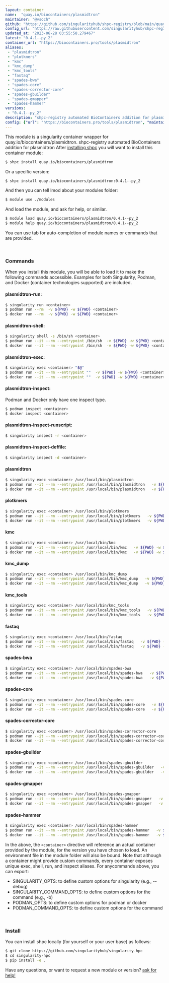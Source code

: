 ```yaml
---
layout: container
name:  "quay.io/biocontainers/plasmidtron"
maintainer: "@vsoch"
github: "https://github.com/singularityhub/shpc-registry/blob/main/quay.io/biocontainers/plasmidtron/container.yaml"
config_url: "https://raw.githubusercontent.com/singularityhub/shpc-registry/main/quay.io/biocontainers/plasmidtron/container.yaml"
updated_at: "2023-06-28 03:55:58.279467"
latest: "0.4.1--py_2"
container_url: "https://biocontainers.pro/tools/plasmidtron"
aliases:
 - "plasmidtron"
 - "plotkmers"
 - "kmc"
 - "kmc_dump"
 - "kmc_tools"
 - "fastaq"
 - "spades-bwa"
 - "spades-core"
 - "spades-corrector-core"
 - "spades-gbuilder"
 - "spades-gmapper"
 - "spades-hammer"
versions:
 - "0.4.1--py_2"
description: "shpc-registry automated BioContainers addition for plasmidtron"
config: {"url": "https://biocontainers.pro/tools/plasmidtron", "maintainer": "@vsoch", "description": "shpc-registry automated BioContainers addition for plasmidtron", "latest": {"0.4.1--py_2": "sha256:b5754dd6600d8d908ca70a64c400b63747026c23dac69f40db567d2a94fae548"}, "tags": {"0.4.1--py_2": "sha256:b5754dd6600d8d908ca70a64c400b63747026c23dac69f40db567d2a94fae548"}, "docker": "quay.io/biocontainers/plasmidtron", "aliases": {"plasmidtron": "/usr/local/bin/plasmidtron", "plotkmers": "/usr/local/bin/plotkmers", "kmc": "/usr/local/bin/kmc", "kmc_dump": "/usr/local/bin/kmc_dump", "kmc_tools": "/usr/local/bin/kmc_tools", "fastaq": "/usr/local/bin/fastaq", "spades-bwa": "/usr/local/bin/spades-bwa", "spades-core": "/usr/local/bin/spades-core", "spades-corrector-core": "/usr/local/bin/spades-corrector-core", "spades-gbuilder": "/usr/local/bin/spades-gbuilder", "spades-gmapper": "/usr/local/bin/spades-gmapper", "spades-hammer": "/usr/local/bin/spades-hammer"}}
---
```


This module is a singularity container wrapper for quay.io/biocontainers/plasmidtron.
shpc-registry automated BioContainers addition for plasmidtron
After [installing shpc](#install) you will want to install this container module:


```bash
$ shpc install quay.io/biocontainers/plasmidtron
```

Or a specific version:

```bash
$ shpc install quay.io/biocontainers/plasmidtron:0.4.1--py_2
```

And then you can tell lmod about your modules folder:

```bash
$ module use ./modules
```

And load the module, and ask for help, or similar.

```bash
$ module load quay.io/biocontainers/plasmidtron/0.4.1--py_2
$ module help quay.io/biocontainers/plasmidtron/0.4.1--py_2
```

You can use tab for auto-completion of module names or commands that are provided.

<br>

### Commands

When you install this module, you will be able to load it to make the following commands accessible.
Examples for both Singularity, Podman, and Docker (container technologies supported) are included.

#### plasmidtron-run:

```bash
$ singularity run <container>
$ podman run --rm  -v ${PWD} -w ${PWD} <container>
$ docker run --rm  -v ${PWD} -w ${PWD} <container>
```

#### plasmidtron-shell:

```bash
$ singularity shell -s /bin/sh <container>
$ podman run --it --rm --entrypoint /bin/sh  -v ${PWD} -w ${PWD} <container>
$ docker run --it --rm --entrypoint /bin/sh  -v ${PWD} -w ${PWD} <container>
```

#### plasmidtron-exec:

```bash
$ singularity exec <container> "$@"
$ podman run --it --rm --entrypoint ""  -v ${PWD} -w ${PWD} <container> "$@"
$ docker run --it --rm --entrypoint ""  -v ${PWD} -w ${PWD} <container> "$@"
```

#### plasmidtron-inspect:

Podman and Docker only have one inspect type.

```bash
$ podman inspect <container>
$ docker inspect <container>
```

#### plasmidtron-inspect-runscript:

```bash
$ singularity inspect -r <container>
```

#### plasmidtron-inspect-deffile:

```bash
$ singularity inspect -d <container>
```


#### plasmidtron

```bash
$ singularity exec <container> /usr/local/bin/plasmidtron
$ podman run --it --rm --entrypoint /usr/local/bin/plasmidtron   -v ${PWD} -w ${PWD} <container> -c " $@"
$ docker run --it --rm --entrypoint /usr/local/bin/plasmidtron   -v ${PWD} -w ${PWD} <container> -c " $@"
```


#### plotkmers

```bash
$ singularity exec <container> /usr/local/bin/plotkmers
$ podman run --it --rm --entrypoint /usr/local/bin/plotkmers   -v ${PWD} -w ${PWD} <container> -c " $@"
$ docker run --it --rm --entrypoint /usr/local/bin/plotkmers   -v ${PWD} -w ${PWD} <container> -c " $@"
```


#### kmc

```bash
$ singularity exec <container> /usr/local/bin/kmc
$ podman run --it --rm --entrypoint /usr/local/bin/kmc   -v ${PWD} -w ${PWD} <container> -c " $@"
$ docker run --it --rm --entrypoint /usr/local/bin/kmc   -v ${PWD} -w ${PWD} <container> -c " $@"
```


#### kmc_dump

```bash
$ singularity exec <container> /usr/local/bin/kmc_dump
$ podman run --it --rm --entrypoint /usr/local/bin/kmc_dump   -v ${PWD} -w ${PWD} <container> -c " $@"
$ docker run --it --rm --entrypoint /usr/local/bin/kmc_dump   -v ${PWD} -w ${PWD} <container> -c " $@"
```


#### kmc_tools

```bash
$ singularity exec <container> /usr/local/bin/kmc_tools
$ podman run --it --rm --entrypoint /usr/local/bin/kmc_tools   -v ${PWD} -w ${PWD} <container> -c " $@"
$ docker run --it --rm --entrypoint /usr/local/bin/kmc_tools   -v ${PWD} -w ${PWD} <container> -c " $@"
```


#### fastaq

```bash
$ singularity exec <container> /usr/local/bin/fastaq
$ podman run --it --rm --entrypoint /usr/local/bin/fastaq   -v ${PWD} -w ${PWD} <container> -c " $@"
$ docker run --it --rm --entrypoint /usr/local/bin/fastaq   -v ${PWD} -w ${PWD} <container> -c " $@"
```


#### spades-bwa

```bash
$ singularity exec <container> /usr/local/bin/spades-bwa
$ podman run --it --rm --entrypoint /usr/local/bin/spades-bwa   -v ${PWD} -w ${PWD} <container> -c " $@"
$ docker run --it --rm --entrypoint /usr/local/bin/spades-bwa   -v ${PWD} -w ${PWD} <container> -c " $@"
```


#### spades-core

```bash
$ singularity exec <container> /usr/local/bin/spades-core
$ podman run --it --rm --entrypoint /usr/local/bin/spades-core   -v ${PWD} -w ${PWD} <container> -c " $@"
$ docker run --it --rm --entrypoint /usr/local/bin/spades-core   -v ${PWD} -w ${PWD} <container> -c " $@"
```


#### spades-corrector-core

```bash
$ singularity exec <container> /usr/local/bin/spades-corrector-core
$ podman run --it --rm --entrypoint /usr/local/bin/spades-corrector-core   -v ${PWD} -w ${PWD} <container> -c " $@"
$ docker run --it --rm --entrypoint /usr/local/bin/spades-corrector-core   -v ${PWD} -w ${PWD} <container> -c " $@"
```


#### spades-gbuilder

```bash
$ singularity exec <container> /usr/local/bin/spades-gbuilder
$ podman run --it --rm --entrypoint /usr/local/bin/spades-gbuilder   -v ${PWD} -w ${PWD} <container> -c " $@"
$ docker run --it --rm --entrypoint /usr/local/bin/spades-gbuilder   -v ${PWD} -w ${PWD} <container> -c " $@"
```


#### spades-gmapper

```bash
$ singularity exec <container> /usr/local/bin/spades-gmapper
$ podman run --it --rm --entrypoint /usr/local/bin/spades-gmapper   -v ${PWD} -w ${PWD} <container> -c " $@"
$ docker run --it --rm --entrypoint /usr/local/bin/spades-gmapper   -v ${PWD} -w ${PWD} <container> -c " $@"
```


#### spades-hammer

```bash
$ singularity exec <container> /usr/local/bin/spades-hammer
$ podman run --it --rm --entrypoint /usr/local/bin/spades-hammer   -v ${PWD} -w ${PWD} <container> -c " $@"
$ docker run --it --rm --entrypoint /usr/local/bin/spades-hammer   -v ${PWD} -w ${PWD} <container> -c " $@"
```



In the above, the `<container>` directive will reference an actual container provided
by the module, for the version you have chosen to load. An environment file in the
module folder will also be bound. Note that although a container
might provide custom commands, every container exposes unique exec, shell, run, and
inspect aliases. For anycommands above, you can export:

 - SINGULARITY_OPTS: to define custom options for singularity (e.g., --debug)
 - SINGULARITY_COMMAND_OPTS: to define custom options for the command (e.g., -b)
 - PODMAN_OPTS: to define custom options for podman or docker
 - PODMAN_COMMAND_OPTS: to define custom options for the command

<br>

### Install

You can install shpc locally (for yourself or your user base) as follows:

```bash
$ git clone https://github.com/singularityhub/singularity-hpc
$ cd singularity-hpc
$ pip install -e .
```

Have any questions, or want to request a new module or version? [ask for help!](https://github.com/singularityhub/singularity-hpc/issues)